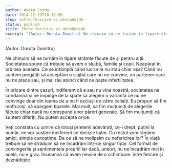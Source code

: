 ```yaml
---
author: Andra Cozma
date: 2014-12-23T18:12:50
slug: intre-fericire-si-deznadejde
status: publish
title: Între fericire și deznădejde
excerpt: "(Autor: Doruța Dumitru) Ne chinuim să ne turnăm în tipare strâmte făcute de și pentru alții. Societatea spune că trebuie  "
---
```

(Autor: Doruța Dumitru)

Ne chinuim să ne turnăm în tipare strâmte făcute de și pentru alții. Societatea spune că trebuie să avem o slujbă, familie și copii. Neapărat în ordinea aceasta. Ce se întâmplă când lucrurile nu stau chiar așa? Când nu suntem pregătiți să acceptăm o slujbă care nu ne convine, un partener care nu ne place sau, și mai rău atunci când ne paște infertilitatea.

În oricare dintre cazuri, indiferent că e sau nu vina noastră, societatea ne condamnă și ne împinge de la spate să alegem o variantă ce nu ne convinge doar din teama de a nu fi excluși de către ceilalți. Eu propun să fim mofturoși, să spargem tiparele. Mai mult, sa fim mulțumiți de alegerile făcute chiar dacă nu corespund unor păreri generale. Să fim mulțumiți că suntem diferiți. Nu putem accepta orice.

Veți constata cu uimire că totuși prietenii adevărați, ce-i drept, puțini la număr, ne vor susține indiferent ce decizie luăm. Cu restul vom rămâne amici, simple cunoștințe. De ce să ne molipsim cu nefericirea lor? În viață trebuie să ne străduim să ne încadrăm într-un singur tipar. Cel format de convingerile și sentimentele proprii! Iar dacă, uneori, nu ne încadrăm nici în acela, nu e grav. Înseamnă că avem nevoie de o schimbare. între fericire și deznădejde
    